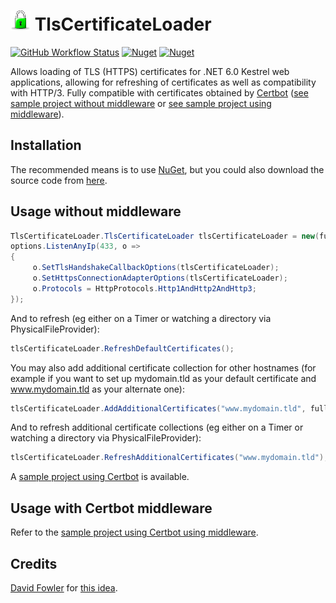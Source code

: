 # ![TlsCertificateLoader](https://raw.githubusercontent.com/MarkCiliaVincenti/TlsCertificateLoader/master/logo32.png) TlsCertificateLoader
[![GitHub Workflow Status](https://img.shields.io/github/workflow/status/MarkCiliaVincenti/TlsCertificateLoader/.NET?logo=github&style=for-the-badge)](https://actions-badge.atrox.dev/MarkCiliaVincenti/TlsCertificateLoader/goto?ref=master) [![Nuget](https://img.shields.io/nuget/v/TlsCertificateLoader?label=TlsCertificateLoader&logo=nuget&style=for-the-badge)](https://www.nuget.org/packages/TlsCertificateLoader) [![Nuget](https://img.shields.io/nuget/dt/TlsCertificateLoader?logo=nuget&style=for-the-badge)](https://www.nuget.org/packages/TlsCertificateLoader)

Allows loading of TLS (HTTPS) certificates for .NET 6.0 Kestrel web applications, allowing for refreshing of certificates as well as compatibility with HTTP/3. Fully compatible with certificates obtained by [Certbot](https://certbot.eff.org/) ([see sample project without middleware](https://github.com/MarkCiliaVincenti/TlsCertificateLoader/tree/master/Samples/CertbotSample) or [see sample project using middleware](https://github.com/MarkCiliaVincenti/TlsCertificateLoader/tree/master/Samples/CertbotSampleUsingMiddleware)).

## Installation
The recommended means is to use [NuGet](https://www.nuget.org/packages/TlsCertificateLoader), but you could also download the source code from [here](https://github.com/MarkCiliaVincenti/TlsCertificateLoader/releases).

## Usage without middleware
```csharp
TlsCertificateLoader.TlsCertificateLoader tlsCertificateLoader = new(fullChainPemFilePath, privateKeyPemFilePath);
options.ListenAnyIp(433, o =>
{
     o.SetTlsHandshakeCallbackOptions(tlsCertificateLoader);
     o.SetHttpsConnectionAdapterOptions(tlsCertificateLoader);
     o.Protocols = HttpProtocols.Http1AndHttp2AndHttp3;
});
```

And to refresh (eg either on a Timer or watching a directory via PhysicalFileProvider):
```csharp
tlsCertificateLoader.RefreshDefaultCertificates();
```

You may also add additional certificate collection for other hostnames (for example if you want to set up mydomain.tld as your default certificate and www.mydomain.tld as your alternate one):
```csharp
tlsCertificateLoader.AddAdditionalCertificates("www.mydomain.tld", fullChainWwwPemFilePath, privateKeyWwwPemFilePath);
```

And to refresh additional certificate collections (eg either on a Timer or watching a directory via PhysicalFileProvider):
```csharp
tlsCertificateLoader.RefreshAdditionalCertificates("www.mydomain.tld");
```

A [sample project using Certbot](https://github.com/MarkCiliaVincenti/TlsCertificateLoader/tree/master/Samples/CertbotSample) is available.

## Usage with Certbot middleware

Refer to the [sample project using Certbot using middleware](https://github.com/MarkCiliaVincenti/TlsCertificateLoader/tree/master/Samples/CertbotSampleUsingMiddleware).

## Credits
[David Fowler](https://github.com/davidfowl) for [this idea](https://github.com/dotnet/aspnetcore/issues/21513#issuecomment-914370034).
